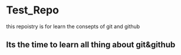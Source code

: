 # Test_Repo
this repoistry is for learn the consepts of git and github
## Its the time to learn all thing about git&github
